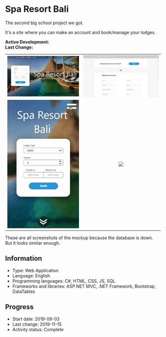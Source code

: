 # Spa Resort Bali
The second big school project we got.

It's a site where you can make an account and book/manage your lodges.

**Active Development:** <br>
**Last Change:** <br>

| | |
| :---: | :---: |
| ![](/Screenshots/1-Home.png) | ![](/Screenshots/2-Register.png) |
| ![](/Screenshots/3-Home_Mobile.gif) | ![](/Screenshots/.png) |

These are all screenshots of the mockup because the database is down. But it looks similar enough.

## Information
- Type: Web Application
- Language: English
- Programming languages: C#, HTML, CSS, JS, SQL
- Frameworks and libraries: ASP.NET MVC, .NET Framework, Bootstrap, DataTables

## Progress
- Start date: 2019-09-03
- Last change: 2019-11-15
- Activity status: Complete
